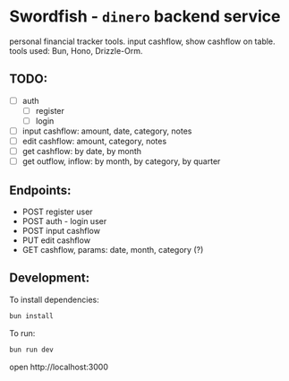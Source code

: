 # Swordfish - `dinero` backend service

personal financial tracker tools. input cashflow, show cashflow on table. tools used: Bun, Hono, Drizzle-Orm.

## TODO:

- [ ] auth
  - [ ] register
  - [ ] login
- [ ] input cashflow: amount, date, category, notes
- [ ] edit cashflow: amount, category, notes
- [ ] get cashflow: by date, by month
- [ ] get outflow, inflow: by month, by category, by quarter

## Endpoints:

- POST register user
- POST auth - login user
- POST input cashflow
- PUT edit cashflow
- GET cashflow, params: date, month, category (?)

## Development:

To install dependencies:

```sh
bun install
```

To run:

```sh
bun run dev
```

open http://localhost:3000
